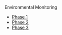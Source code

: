 Environmental Monitoring

- [Phase 1](/Phase%201.md)
- [Phase 2](/Phase%202.md)
- [Phase 3](/Phase%203.md)
